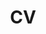 ---
title: CV
icon: fas fa-user-graduate
order: 7
blank: true
redirect_to: https://theplatypus.github.io/online-cv
---